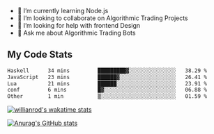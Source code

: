 
- 🌱 I’m currently learning Node.js
- 👯 I’m looking to collaborate on Algorithmic Trading Projects
- 🤔 I’m looking for help with frontend Design
- 💬 Ask me about Algorithmic Trading Bots 

## My Code Stats

<!--START_SECTION:waka-->

```txt
Haskell      34 mins         █████████▓░░░░░░░░░░░░░░░   38.29 %
JavaScript   23 mins         ██████▓░░░░░░░░░░░░░░░░░░   26.41 %
Lua          21 mins         ██████░░░░░░░░░░░░░░░░░░░   23.91 %
conf         6 mins          █▓░░░░░░░░░░░░░░░░░░░░░░░   06.88 %
Other        1 min           ▒░░░░░░░░░░░░░░░░░░░░░░░░   01.59 %
```

<!--END_SECTION:waka-->

[![willianrod's wakatime stats](https://github-readme-stats.vercel.app/api/wakatime?username=holdandup&layout=compact&theme=react&custom_title=Wakatime%20All%20Time%20Stats&langs_count=8)](https://github.com/anuraghazra/github-readme-stats)

[![Anurag's GitHub stats](https://github-readme-stats.vercel.app/api?username=Kevinbarrero)](https://github.com/anuraghazra/github-readme-stats)





